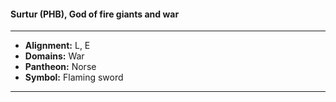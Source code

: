 #### Surtur (PHB), God of fire giants and war
___

- **Alignment:** L, E
- **Domains:** War
- **Pantheon:** Norse
- **Symbol:** Flaming sword
___
